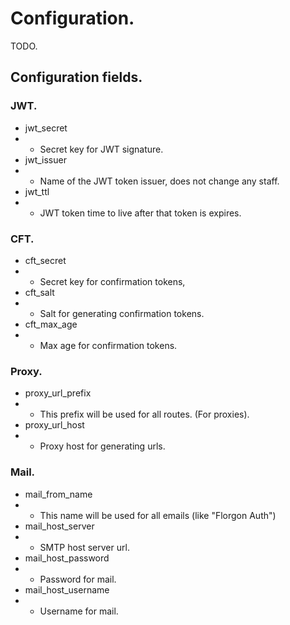 # Configuration.
TODO.

## Configuration fields.
### JWT.
- jwt_secret
- - Secret key for JWT signature.
- jwt_issuer
- - Name of the JWT token issuer, does not change any staff.
- jwt_ttl
- - JWT token time to live after that token is expires.
### CFT.
- cft_secret
- - Secret key for confirmation tokens,
- cft_salt
- - Salt for generating confirmation tokens.
- cft_max_age
- - Max age for confirmation tokens.
### Proxy.
- proxy_url_prefix
- - This prefix will be used for all routes. (For proxies).
- proxy_url_host
- - Proxy host for generating urls.
### Mail.
- mail_from_name
- - This name will be used for all emails (like "Florgon Auth")
- mail_host_server
- - SMTP host server url.
- mail_host_password
- - Password for mail.
- mail_host_username
- - Username for mail.